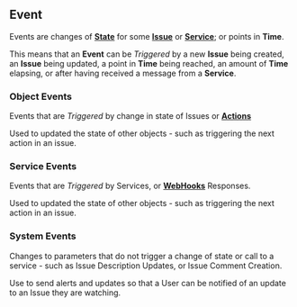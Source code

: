 ## Event

Events are changes of [**State**](/docs/definitions/states.md) for some [**Issue**](/docs/definitions/issues.md) or [**Service**](/docs/definitions/services.md); or points in **Time**.

This means that an **Event** can be *Triggered* by a new **Issue** being created, an **Issue** being updated, a point in **Time** being reached, an amount of **Time** elapsing, or after having received a message from a **Service**.

### Object Events

Events that are *Triggered* by change in state of Issues or [**Actions**](/docs/definitions/actions.md)

Used to updated the state of other objects - such as triggering the next action in an issue.

### Service Events

Events that are *Triggered* by Services, or [**WebHooks**](/docs/definitions/webhooks.md) Responses.

Used to updated the state of other objects - such as triggering the next action in an issue.

### System Events

Changes to parameters that do not trigger a change of state or call to a service - such as Issue Description Updates, or Issue Comment Creation.

Use to send alerts and updates so that a User can be notified of an update to an Issue they are watching.
